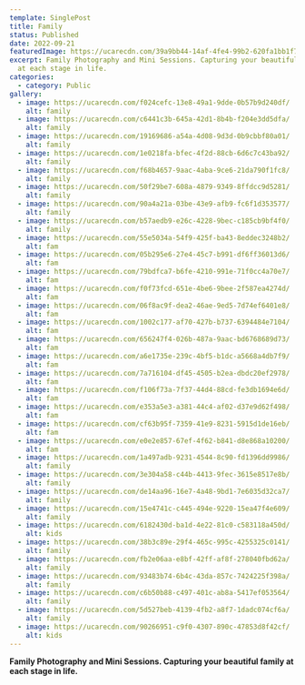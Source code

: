 ```yaml
---
template: SinglePost
title: Family
status: Published
date: 2022-09-21
featuredImage: https://ucarecdn.com/39a9bb44-14af-4fe4-99b2-620fa1bb1f78/
excerpt: Family Photography and Mini Sessions. Capturing your beautiful family
  at each stage in life.
categories:
  - category: Public
gallery:
  - image: https://ucarecdn.com/f024cefc-13e8-49a1-9dde-0b57b9d240df/
    alt: family
  - image: https://ucarecdn.com/c6441c3b-645a-42d1-8b4b-f204e3dd5dfa/
    alt: family
  - image: https://ucarecdn.com/19169686-a54a-4d08-9d3d-0b9cbbf80a01/
    alt: family
  - image: https://ucarecdn.com/1e0218fa-bfec-4f2d-88cb-6d6c7c43ba92/
    alt: family
  - image: https://ucarecdn.com/f68b4657-9aac-4aba-9ce6-21da790f1fc8/
    alt: family
  - image: https://ucarecdn.com/50f29be7-608a-4879-9349-8ffdcc9d5281/
    alt: family
  - image: https://ucarecdn.com/90a4a21a-03be-43e9-afb9-fc6f1d353577/
    alt: family
  - image: https://ucarecdn.com/b57aedb9-e26c-4228-9bec-c185cb9bf4f0/
    alt: family
  - image: https://ucarecdn.com/55e5034a-54f9-425f-ba43-8eddec3248b2/
    alt: fam
  - image: https://ucarecdn.com/05b295e6-27e4-45c7-b991-df6ff36013d6/
    alt: fam
  - image: https://ucarecdn.com/79bdfca7-b6fe-4210-991e-71f0cc4a70e7/
    alt: fam
  - image: https://ucarecdn.com/f0f73fcd-651e-4be6-9bee-2f587ea4274d/
    alt: fam
  - image: https://ucarecdn.com/06f8ac9f-dea2-46ae-9ed5-7d74ef6401e8/
    alt: fam
  - image: https://ucarecdn.com/1002c177-af70-427b-b737-6394484e7104/
    alt: fam
  - image: https://ucarecdn.com/656247f4-026b-487a-9aac-bd6768689d73/
    alt: fam
  - image: https://ucarecdn.com/a6e1735e-239c-4bf5-b1dc-a5668a4db7f9/
    alt: fam
  - image: https://ucarecdn.com/7a716104-df45-4505-b2ea-dbdc20ef2978/
    alt: fam
  - image: https://ucarecdn.com/f106f73a-7f37-44d4-88cd-fe3db1694e6d/
    alt: fam
  - image: https://ucarecdn.com/e353a5e3-a381-44c4-af02-d37e9d62f498/
    alt: fam
  - image: https://ucarecdn.com/cf63b95f-7359-41e9-8231-5915d1de16eb/
    alt: fam
  - image: https://ucarecdn.com/e0e2e857-67ef-4f62-b841-d8e868a10200/
    alt: fam
  - image: https://ucarecdn.com/1a497adb-9231-4544-8c90-fd1396dd9986/
    alt: family
  - image: https://ucarecdn.com/3e304a58-c44b-4413-9fec-3615e8517e8b/
    alt: family
  - image: https://ucarecdn.com/de14aa96-16e7-4a48-9bd1-7e6035d32ca7/
    alt: family
  - image: https://ucarecdn.com/15e4741c-c445-494e-9220-15ea47f4e609/
    alt: family
  - image: https://ucarecdn.com/6182430d-ba1d-4e22-81c0-c583118a450d/
    alt: kids
  - image: https://ucarecdn.com/38b3c89e-29f4-465c-995c-4255325c0141/
    alt: family
  - image: https://ucarecdn.com/fb2e06aa-e8bf-42ff-af8f-278040fbd62a/
    alt: family
  - image: https://ucarecdn.com/93483b74-6b4c-43da-857c-7424225f398a/
    alt: family
  - image: https://ucarecdn.com/c6b50b88-c497-401c-ab8a-5417ef053564/
    alt: family
  - image: https://ucarecdn.com/5d527beb-4139-4fb2-a8f7-1dadc074cf6a/
    alt: family
  - image: https://ucarecdn.com/90266951-c9f0-4307-890c-47853d8f42cf/
    alt: kids
---
```

**Family Photography and Mini Sessions. Capturing your beautiful family at each stage in life.**